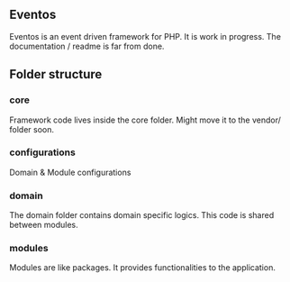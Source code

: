 Eventos
---------------------------------------

Eventos is an event driven framework for PHP.  It is work in progress. The documentation / readme is far from done.


## Folder structure

### core
Framework code lives inside the core folder. Might move it to the vendor/ folder soon.

### configurations
Domain & Module configurations


### domain
The domain folder contains domain specific logics. This code is shared between modules.

### modules
Modules are like packages. It provides functionalities to the application.

